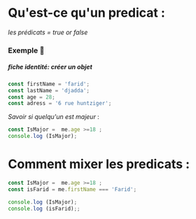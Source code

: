 # Qu'est-ce qu'un predicat :

_les prédicats = true or false_
 
### Exemple :speech_balloon:


##### fiche identité: _créer un objet_
 
````js 
const firstName = 'farid';
const lastName = 'djadda';
const age = 28;
const adress = '6 rue huntziger';
````

_Savoir si quelqu'un est majeur_ :

````js
const IsMajor =  me.age >=18 ; 
console.log (IsMajor);
````

# Comment mixer les predicats :


````js
const IsMajor =  me.age >=18 ; 
const isFarid = me.firstName === 'Farid';

console.log (IsMajor);
console.log (isFarid);;
````